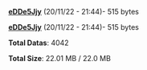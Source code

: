 [**eDDe5Jjy**](/data/eDDe5Jjy.txt) (20/11/22 - 21:44)- 515 bytes

[**eDDe5Jjy**](/data/eDDe5Jjy.txt) (20/11/22 - 21:44)- 515 bytes

**Total Datas**: 4042

**Total Size**: 22.01 MB / 22.0 MB
